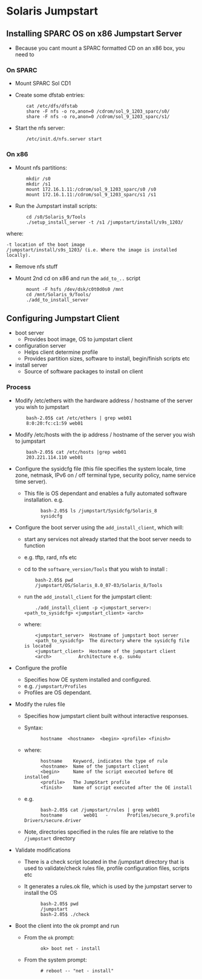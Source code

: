 <!--
Categories:
  - solaris
Tags:
  - jumpstart
  - nfs
-->

# Solaris Jumpstart

## Installing SPARC OS on x86 Jumpstart Server

* Because you cant mount a SPARC formatted CD on an x86 box, you need to

### On SPARC

* Mount SPARC Sol CD1

* Create some dfstab entries:

          cat /etc/dfs/dfstab
          share -F nfs -o ro,anon=0 /cdrom/sol_9_1203_sparc/s0/
          share -F nfs -o ro,anon=0 /cdrom/sol_9_1203_sparc/s1/

* Start the nfs server:

          /etc/init.d/nfs.server start


### On x86

* Mount nfs partitions:

          mkdir /s0
          mkdir /s1
          mount 172.16.1.11:/cdrom/sol_9_1203_sparc/s0 /s0
          mount 172.16.1.11:/cdrom/sol_9_1203_sparc/s1 /s1

* Run the Jumpstart install scripts:

          cd /s0/Solaris_9/Tools
          ./setup_install_server -t /s1 /jumpstart/install/s9s_1203/

where:

    -t location of the boot image
    /jumpstart/install/s9s_1203/ (i.e. Where the image is installed locally).

* Remove nfs stuff
* Mount 2nd cd on x86 and run the `add_to_..` script

          mount -F hsfs /dev/dsk/c0t0d0s0 /mnt
          cd /mnt/Solaris_9/Tools/
          ./add_to_install_server


## Configuring Jumpstart Client

- boot server 
  - Provides boot image, OS to jumpstart client
- configuration server 
  - Helps client determine profile
  - Provides partition sizes, software to install, begin/finish scripts etc
- install server 
  - Source of software packages to install on client

### Process

* Modify /etc/ethers with the hardware address / hostname of the server you wish to jumpstart

          bash-2.05$ cat /etc/ethers | grep web01
          8:0:20:fc:c1:59 web01

* Modify /etc/hosts with the ip address / hostname of the server you wish to jumpstart

          bash-2.05$ cat /etc/hosts |grep web01
          203.221.114.110 web01


* Configure the sysidcfg file (this file specifies the system locale, time zone, netmask, IPv6 on / off terminal type, security policy, name service time server). 
  - This file is OS dependant and enables a fully automated software installation. e.g.

              bash-2.05$ ls /jumpstart/Sysidcfg/Solaris_8
              sysidcfg

* Configure the boot server using the `add_install_client`, which will: 
  - start any services not already started that the boot server needs to function 
  - e.g. tftp, rard, nfs etc
  - cd to the `software_version/Tools` that you wish to install :

            bash-2.05$ pwd
            /jumpstart/OS/Solaris_8.0_07-03/Solaris_8/Tools

  - run the `add_install_client` for the jumpstart client:

            ./add_install_client -p <jumpstart_server>:<path_to_sysidcfg> <jumpstart_client> <arch>

  - where:

            <jumpstart_server>  Hostname of jumpstart boot server
            <path_to_sysidcfg>  The directory where the sysidcfg file is located
            <jumpstart_client>  Hostname of the jumpstart client
            <arch>          Architecture e.g. sun4u

* Configure the profile 
  - Specifies how OE system installed and configured.
  - e.g. `/jumpstart/Profiles`
  - Profiles are OS dependant.

* Modify the rules file 
  - Specifies how jumpstart client built without interactive responses.
  - Syntax:

              hostname  <hostname>  <begin> <profile> <finish>

  - where:

              hostname    Keyword, indicates the type of rule
              <hostname>  Name of the jumpstart client
              <begin>     Name of the script executed before OE installed
              <profile>   The JumpStart profile
              <finish>    Name of script executed after the OE install

  - e.g.

              bash-2.05$ cat /jumpstart/rules | grep web01
              hostname        web01   -       Profiles/secure_9.profile Drivers/secure.driver

  - Note, directories specified in the rules file are relative to the `/jumpstart` directory


* Validate modifications 
  - There is a check script located in the /jumpstart directory that is used to validate/check rules file, profile configuration files, scripts etc 
  - It generates a rules.ok file, which is used by the jumpstart server to install the OS

              bash-2.05$ pwd
              /jumpstart
              bash-2.05$ ./check

* Boot the client into the ok prompt and run
  - From the `ok` prompt:

              ok> boot net - install

  - From the system prompt:


              # reboot -- "net - install"


